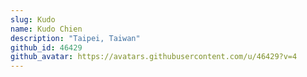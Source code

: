 ```yaml
---
slug: Kudo
name: Kudo Chien
description: "Taipei, Taiwan"
github_id: 46429
github_avatar: https://avatars.githubusercontent.com/u/46429?v=4
---
```



